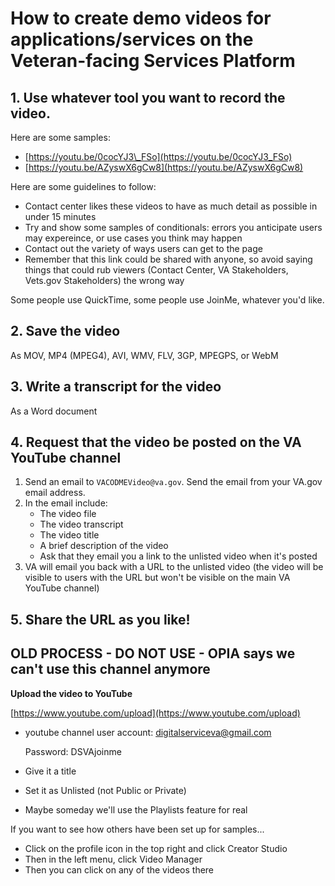 # How to create demo videos for applications/services on the Veteran-facing Services Platform

## 1. Use whatever tool you want to record the video.

Here are some samples:

* [https://youtu.be/0cocYJ3\_FSo](https://youtu.be/0cocYJ3_FSo)
* [https://youtu.be/AZyswX6gCw8](https://youtu.be/AZyswX6gCw8)

Here are some guidelines to follow:

* Contact center likes these videos to have as much detail as possible in under 15 minutes
* Try and show some samples of conditionals: errors you anticipate users may expereince, or use cases you think may happen
* Contact out the variety of ways users can get to the page
* Remember that this link could be shared with anyone, so avoid saying things that could rub viewers \(Contact Center, VA Stakeholders, Vets.gov Stakeholders\) the wrong way 

Some people use QuickTime, some people use JoinMe, whatever you'd like.

## 2. Save the video

As MOV, MP4 \(MPEG4\), AVI, WMV, FLV, 3GP, MPEGPS, or WebM

## 3. Write a transcript for the video

As a Word document

## 4. Request that the video be posted on the VA YouTube channel

1. Send an email to `VACODMEVideo@va.gov`. Send the email from your VA.gov email address.
2. In the email include:
   * The video file
   * The video transcript
   * The video title
   * A brief description of the video
   * Ask that they email you a link to the unlisted video when it's posted
3. VA will email you back with a URL to the unlisted video \(the video will be visible to users with the URL but won't be visible on the main VA YouTube channel\)

## 5. Share the URL as you like!

## OLD PROCESS - DO NOT USE - OPIA says we can't use this channel anymore

**Upload the video to YouTube**

[https://www.youtube.com/upload](https://www.youtube.com/upload)

* youtube channel user account: digitalserviceva@gmail.com

  Password: DSVAjoinme

* Give it a title
* Set it as Unlisted \(not Public or Private\)
* Maybe someday we'll use the Playlists feature for real

If you want to see how others have been set up for samples...

* Click on the profile icon in the top right and click Creator Studio
* Then in the left menu, click Video Manager
* Then you can click on any of the videos there

